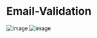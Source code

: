 # Email-Validation
![image](https://user-images.githubusercontent.com/112661561/230889302-0f6f3fba-a8fe-4d4d-a687-09022e85dcb1.png)
![image](https://user-images.githubusercontent.com/112661561/230889382-9757123e-707b-4c3a-9ccd-b489e41c1b46.png)

